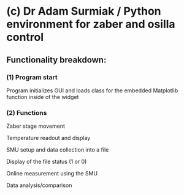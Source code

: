 # (c) Dr Adam Surmiak / Python environment for zaber and osilla control 

## Functionality breakdown:
### (1) Program start
Program initializes GUI and loads class for the embedded Matplotlib function inside of the widget
### (2) Functions
Zaber stage movement

Temperature readout and display

SMU setup and data collection into a file

Display of the file status (1 or 0)

Online measurement using the SMU

Data analysis/comparison





